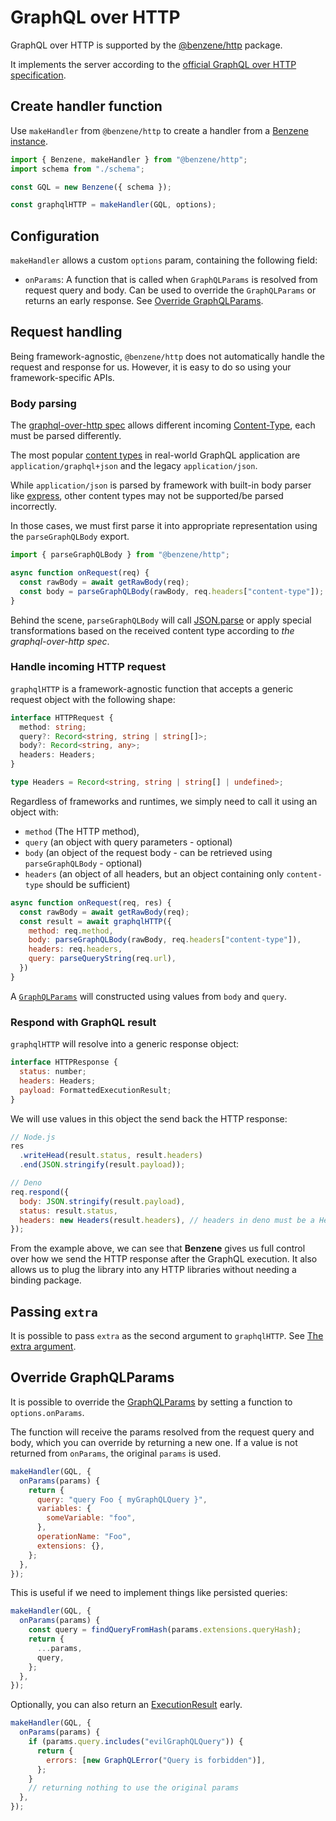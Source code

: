 # GraphQL over HTTP

GraphQL over HTTP is supported by the [@benzene/http](https://www.npmjs.com/package/@benzene/http) package.

It implements the server according to the [official GraphQL over HTTP specification](https://github.com/graphql/graphql-over-http).

## Create handler function

Use `makeHandler` from `@benzene/http` to create a handler from a [Benzene instance](/reference/benzene).

```js
import { Benzene, makeHandler } from "@benzene/http";
import schema from "./schema";

const GQL = new Benzene({ schema });

const graphqlHTTP = makeHandler(GQL, options);
```

## Configuration

`makeHandler` allows a custom `options` param, containing the following field:

- `onParams`: A function that is called when `GraphQLParams` is resolved from request query and body. Can be used to override the `GraphQLParams` or returns an early response. See [Override GraphQLParams](#override-graphqlparams).

## Request handling

Being framework-agnostic, `@benzene/http` does not automatically handle the request and response for us. However, it is easy to do so using your framework-specific APIs.

### Body parsing

The [graphql-over-http spec](https://github.com/graphql/graphql-over-http) allows different incoming [Content-Type](https://developer.mozilla.org/en-US/docs/Web/HTTP/Headers/Content-Type), each must be parsed differently.

The most popular [content types](https://github.com/graphql/graphql-over-http/blob/main/spec/GraphQLOverHTTP.md#content-types) in real-world GraphQL application are `application/graphql+json` and the legacy `application/json`.

While `application/json` is parsed by framework with built-in body parser like [express](https://expressjs.com/en/4x/api.html#express.json), other content types may not be supported/be parsed incorrectly.

In those cases, we must first parse it into appropriate representation using the `parseGraphQLBody` export.

```js
import { parseGraphQLBody } from "@benzene/http";

async function onRequest(req) {
  const rawBody = await getRawBody(req);
  const body = parseGraphQLBody(rawBody, req.headers["content-type"]);
}
```

Behind the scene, `parseGraphQLBody` will call [JSON.parse](https://developer.mozilla.org/en-US/docs/Web/JavaScript/Reference/Global_Objects/JSON/parse) or apply special transformations based on the received content type according to _the graphql-over-http spec_.

### Handle incoming HTTP request

`graphqlHTTP` is a framework-agnostic function that accepts a generic request object with the following shape:

```ts
interface HTTPRequest {
  method: string;
  query?: Record<string, string | string[]>;
  body?: Record<string, any>;
  headers: Headers;
}

type Headers = Record<string, string | string[] | undefined>;
```

Regardless of frameworks and runtimes, we simply need to call it using an object with:

- `method` (The HTTP method),
- `query` (an object with query parameters - optional)
- `body` (an object of the request body - can be retrieved using `parseGraphQLBody` - optional)
- `headers` (an object of all headers, but an object containing only `content-type` should be sufficient)

```js
async function onRequest(req, res) {
  const rawBody = await getRawBody(req);
  const result = await graphqlHTTP({
    method: req.method,
    body: parseGraphQLBody(rawBody, req.headers["content-type"]),
    headers: req.headers,
    query: parseQueryString(req.url),
  })
}
```

A [`GraphQLParams`](/reference/terminology#graphqlparams) will constructed using values from `body` and `query`.

### Respond with GraphQL result

`graphqlHTTP` will resolve into a generic response object:

```js
interface HTTPResponse {
  status: number;
  headers: Headers;
  payload: FormattedExecutionResult;
}
```

We will use values in this object the send back the HTTP response:

```js
// Node.js
res
  .writeHead(result.status, result.headers)
  .end(JSON.stringify(result.payload));

// Deno
req.respond({
  body: JSON.stringify(result.payload),
  status: result.status,
  headers: new Headers(result.headers), // headers in deno must be a Header instance
});
```

From the example above, we can see that **Benzene** gives us full control over how we send the HTTP response after the GraphQL execution. It also allows us to plug the library into any HTTP libraries without needing a binding package.

## Passing `extra`

It is possible to pass `extra` as the second argument to `graphqlHTTP`. See [The extra argument](/reference/handler#the-extra-argument).

## Override GraphQLParams

It is possible to override the [GraphQLParams](/reference/terminology#graphqlparams) by setting a function to `options.onParams`.

The function will receive the params resolved from the request query and body, which you can override by returning a new one. If a value is not returned from `onParams`, the original `params` is used.

```js
makeHandler(GQL, {
  onParams(params) {
    return {
      query: "query Foo { myGraphQLQuery }",
      variables: {
        someVariable: "foo",
      },
      operationName: "Foo",
      extensions: {},
    };
  },
});
```

This is useful if we need to implement things like persisted queries:

```js
makeHandler(GQL, {
  onParams(params) {
    const query = findQueryFromHash(params.extensions.queryHash);
    return {
      ...params,
      query,
    };
  },
});
```

Optionally, you can also return an [ExecutionResult](/reference/terminology#executionresult) early.

```js
makeHandler(GQL, {
  onParams(params) {
    if (params.query.includes("evilGraphQLQuery")) {
      return {
        errors: [new GraphQLError("Query is forbidden")],
      };
    }
    // returning nothing to use the original params
  },
});
```
